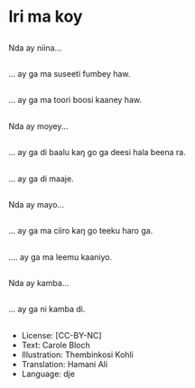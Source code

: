 # Iri ma koy

##
Nda ay niina...

##
... ay ga ma suseeti fumbey haw.

##
... ay ga ma toori boosi kaaney haw.

##
Nda ay moyey...

##
... ay ga di baalu kaŋ go ga deesi
hala beena ra.

##
... ay ga di maaje.

##
Nda ay mayo...

##
... ay ga ma ciiro kaŋ go teeku haro
ga.

##
.... ay ga ma leemu kaaniyo.

##
Nda ay kamba...

##
... ay ga ni kamba di.

##
* License: [CC-BY-NC]
* Text: Carole Bloch
* Illustration: Thembinkosi Kohli
* Translation: Hamani Ali
* Language: dje
